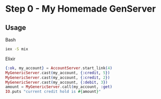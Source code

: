 # Step 0 - My Homemade GenServer

## Usage
Bash
```bash
iex -S mix
```

Elixir
```elixir
{:ok, my_account} = AccountServer.start_link(4)
MyGenericServer.cast(my_account, {:credit, 5})
MyGenericServer.cast(my_account, {:credit, 2})
MyGenericServer.cast(my_account, {:debit, 3})
amount = MyGenericServer.call(my_account, :get)
IO.puts "current credit hold is #{amount}"
```

